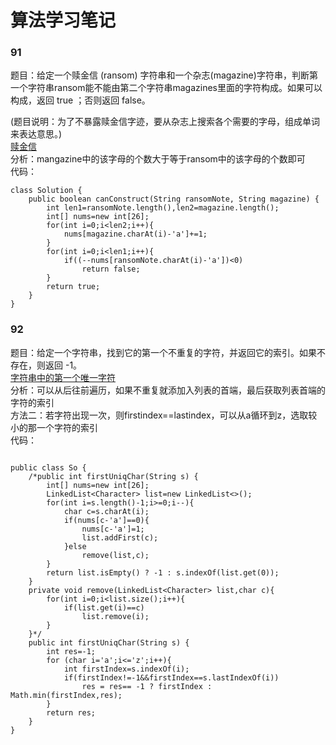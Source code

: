 # 算法学习笔记

### 91
题目：给定一个赎金信 (ransom) 字符串和一个杂志(magazine)字符串，判断第一个字符串ransom能不能由第二个字符串magazines里面的字符构成。如果可以构成，返回 true ；否则返回 false。

(题目说明：为了不暴露赎金信字迹，要从杂志上搜索各个需要的字母，组成单词来表达意思。)  
[赎金信](https://leetcode-cn.com/problems/ransom-note/description/)  
分析：mangazine中的该字母的个数大于等于ransom中的该字母的个数即可  
代码：
~~~
class Solution {
    public boolean canConstruct(String ransomNote, String magazine) {
        int len1=ransomNote.length(),len2=magazine.length();
        int[] nums=new int[26];
        for(int i=0;i<len2;i++){
            nums[magazine.charAt(i)-'a']+=1;
        }
        for(int i=0;i<len1;i++){
            if((--nums[ransomNote.charAt(i)-'a'])<0)
                return false;
        }
        return true;
    }
}
~~~

### 92
题目：给定一个字符串，找到它的第一个不重复的字符，并返回它的索引。如果不存在，则返回 -1。  
[字符串中的第一个唯一字符](https://leetcode-cn.com/problems/first-unique-character-in-a-string/description/)  
分析：可以从后往前遍历，如果不重复就添加入列表的首端，最后获取列表首端的字符的索引  
方法二：若字符出现一次，则firstindex==lastindex，可以从a循环到z，选取较小的那一个字符的索引  
代码：
~~~

public class So {
    /*public int firstUniqChar(String s) {
        int[] nums=new int[26];
        LinkedList<Character> list=new LinkedList<>();
        for(int i=s.length()-1;i>=0;i--){
            char c=s.charAt(i);
            if(nums[c-'a']==0){
                nums[c-'a']=1;
                list.addFirst(c);
            }else
                remove(list,c);
        }
        return list.isEmpty() ? -1 : s.indexOf(list.get(0));
    }
    private void remove(LinkedList<Character> list,char c){
        for(int i=0;i<list.size();i++){
            if(list.get(i)==c)
                list.remove(i);
        }
    }*/
    public int firstUniqChar(String s) {
        int res=-1;
        for (char i='a';i<='z';i++){
            int firstIndex=s.indexOf(i);
            if(firstIndex!=-1&&firstIndex==s.lastIndexOf(i))
                res = res== -1 ? firstIndex : Math.min(firstIndex,res);
        }
        return res;
    }
}
~~~




